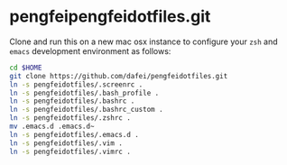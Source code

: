 pengfeipengfeidotfiles.git
============
Clone and run this on a new mac osx instance to
configure your `zsh` and `emacs` development environment as follows:

```sh
cd $HOME
git clone https://github.com/dafei/pengfeidotfiles.git
ln -s pengfeidotfiles/.screenrc .
ln -s pengfeidotfiles/.bash_profile .
ln -s pengfeidotfiles/.bashrc .
ln -s pengfeidotfiles/.bashrc_custom .
ln -s pengfeidotfiles/.zshrc .
mv .emacs.d .emacs.d~
ln -s pengfeidotfiles/.emacs.d .
ln -s pengfeidotfiles/.vim .
ln -s pengfeidotfiles/.vimrc .
```
